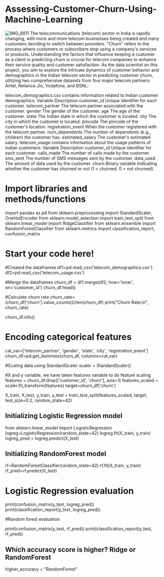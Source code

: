 # Assessing-Customer-Churn-Using-Machine-Learning
![IMG_8811](https://github.com/user-attachments/assets/313ebfd4-537f-4887-90c0-40a3d19ab830)
The telecommunications (telecom) sector in India is rapidly changing, with more and more telecom businesses being created and many customers deciding to switch between providers. "Churn" refers to the process where customers or subscribers stop using a company's services or products. Understanding the factors that influence keeping a customer as a client in predicting churn is crucial for telecom companies to enhance their service quality and customer satisfaction. As the data scientist on this project, you aim to explore the intricate dynamics of customer behavior and demographics in the Indian telecom sector in predicting customer churn, utilizing two comprehensive datasets from four major telecom partners: Airtel, Reliance Jio, Vodafone, and BSNL:

telecom_demographics.csv contains information related to Indian customer demographics:
Variable	Description
customer_id 	Unique identifier for each customer.
telecom_partner 	The telecom partner associated with the customer.
gender 	The gender of the customer.
age 	The age of the customer.
state	The Indian state in which the customer is located.
city	The city in which the customer is located.
pincode	The pincode of the customer's location.
registration_event	When the customer registered with the telecom partner.
num_dependents	The number of dependents (e.g., children) the customer has.
estimated_salary	The customer's estimated salary.
telecom_usage contains information about the usage patterns of Indian customers:
Variable	Description
customer_id	Unique identifier for each customer.
calls_made	The number of calls made by the customer.
sms_sent	The number of SMS messages sent by the customer.
data_used	The amount of data used by the customer.
churn	Binary variable indicating whether the customer has churned or not (1 = churned, 0 = not churned).



# Import libraries and methods/functions
import pandas as pd
from sklearn.preprocessing import StandardScaler, OneHotEncoder 
from sklearn.model_selection import train_test_split
from sklearn.linear_model import RidgeClassifier
from sklearn.ensemble import RandomForestClassifier
from sklearn.metrics import classification_report, confusion_matrix

# Start your code here!

#Created the dataframes
df1=pd.read_csv('telecom_demographics.csv')
df2=pd.read_csv('telecom_usage.csv')

#Merge the dataframes
churn_df = df1.merge(df2, how='inner', on='customer_id')
churn_df.head()

#Calculate churn rate
churn_rate=(churn_df['churn'].value_counts())/len(churn_df)
print("Churn Rate:\n", churn_rate)

churn_df.info()


# Encoding categorical features
cat_var=['telecom_partner', 'gender', 'state', 'city', 'registration_event']
churn_df=pd.get_dummies(churn_df, columns=cat_var)

#Scaling data using StandardScaler
scaler = StandardScaler()

#X and y variable, we have taken features variable to do feature scaling
features = churn_df.drop(['customer_id', 'churn'], axis=1)
features_scaled = scaler.fit_transform(features)
target=churn_df['churn']

X_train, X_test, y_train, y_test = train_test_split(features_scaled, target, test_size=0.2, random_state=42)

## Initializing Logistic Regression model
from sklearn.linear_model import LogisticRegression
logreg=LogisticRegression(random_state=42)
logreg.fit(X_train, y_train)
logreg_pred = logreg.predict(X_test)

## Initializing RandomForest model

rf=RandomForestClassifier(random_state=42)
rf.fit(X_train, y_train)
rf_pred=rf.predict(X_test)


# Logistic Regression evaluation
print(confusion_matrix(y_test, logreg_pred))
print(classification_report(y_test, logreg_pred))

#Random forest evaluation

print(confusion_matrix(y_test, rf_pred))
print(classification_report(y_test, rf_pred))


## Which accuracy score is higher? Ridge or RandomForest
higher_accuracy = "RandomForest"
